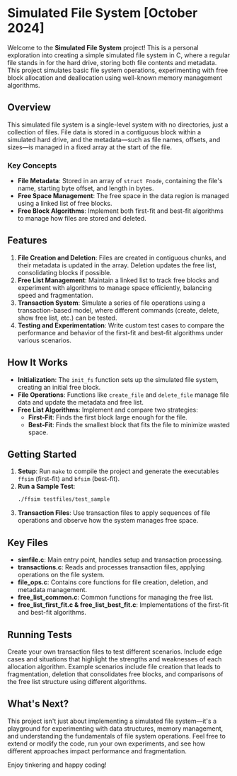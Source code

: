 # Simulated File System [October 2024]

Welcome to the **Simulated File System** project! This is a personal exploration into creating a simple simulated file system in C, where a regular file stands in for the hard drive, storing both file contents and metadata. This project simulates basic file system operations, experimenting with free block allocation and deallocation using well-known memory management algorithms.

## Overview

This simulated file system is a single-level system with no directories, just a collection of files. File data is stored in a contiguous block within a simulated hard drive, and the metadata—such as file names, offsets, and sizes—is managed in a fixed array at the start of the file.

### Key Concepts

- **File Metadata**: Stored in an array of `struct Fnode`, containing the file's name, starting byte offset, and length in bytes.
- **Free Space Management**: The free space in the data region is managed using a linked list of free blocks. 
- **Free Block Algorithms**: Implement both first-fit and best-fit algorithms to manage how files are stored and deleted.

## Features

1. **File Creation and Deletion**: Files are created in contiguous chunks, and their metadata is updated in the array. Deletion updates the free list, consolidating blocks if possible.
2. **Free List Management**: Maintain a linked list to track free blocks and experiment with algorithms to manage space efficiently, balancing speed and fragmentation.
3. **Transaction System**: Simulate a series of file operations using a transaction-based model, where different commands (create, delete, show free list, etc.) can be tested.
4. **Testing and Experimentation**: Write custom test cases to compare the performance and behavior of the first-fit and best-fit algorithms under various scenarios.

## How It Works

- **Initialization**: The `init_fs` function sets up the simulated file system, creating an initial free block.
- **File Operations**: Functions like `create_file` and `delete_file` manage file data and update the metadata and free list.
- **Free List Algorithms**: Implement and compare two strategies:
  - **First-Fit**: Finds the first block large enough for the file.
  - **Best-Fit**: Finds the smallest block that fits the file to minimize wasted space.

## Getting Started

1. **Setup**: Run `make` to compile the project and generate the executables `ffsim` (first-fit) and `bfsim` (best-fit).
2. **Run a Sample Test**: 
   ```bash
   ./ffsim testfiles/test_sample
   ```
3. **Transaction Files**: Use transaction files to apply sequences of file operations and observe how the system manages free space.

## Key Files

- **simfile.c**: Main entry point, handles setup and transaction processing.
- **transactions.c**: Reads and processes transaction files, applying operations on the file system.
- **file_ops.c**: Contains core functions for file creation, deletion, and metadata management.
- **free_list_common.c**: Common functions for managing the free list.
- **free_list_first_fit.c & free_list_best_fit.c**: Implementations of the first-fit and best-fit algorithms.

## Running Tests

Create your own transaction files to test different scenarios. Include edge cases and situations that highlight the strengths and weaknesses of each allocation algorithm. Example scenarios include file creation that leads to fragmentation, deletion that consolidates free blocks, and comparisons of the free list structure using different algorithms.

## What's Next?

This project isn't just about implementing a simulated file system—it's a playground for experimenting with data structures, memory management, and understanding the fundamentals of file system operations. Feel free to extend or modify the code, run your own experiments, and see how different approaches impact performance and fragmentation.

Enjoy tinkering and happy coding!
